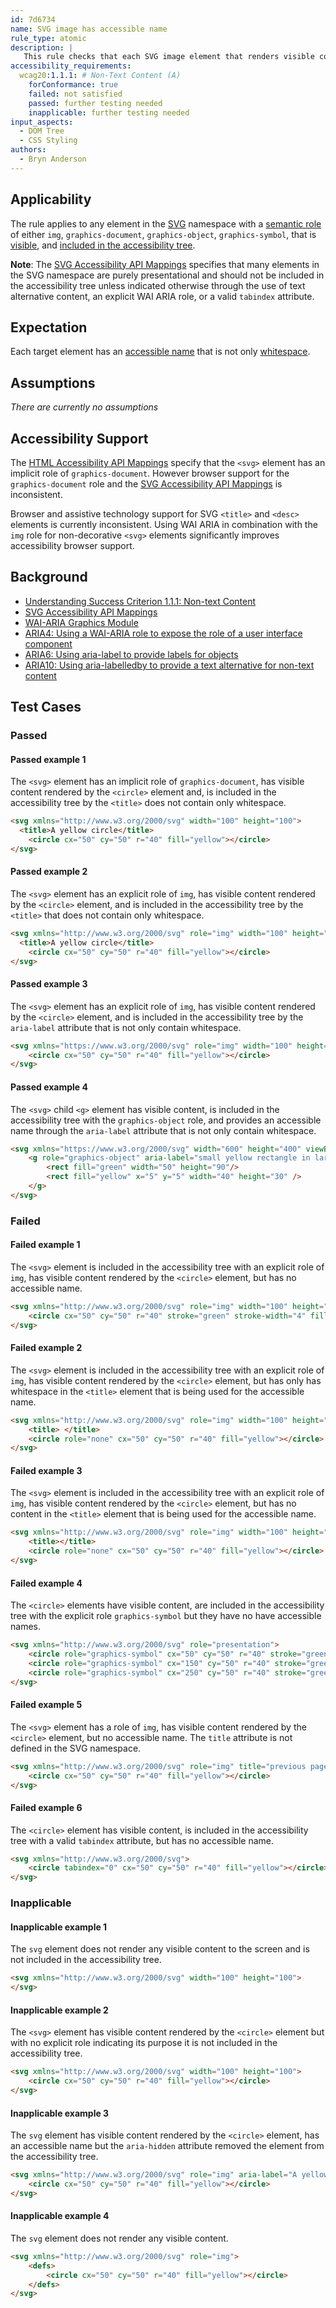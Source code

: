 ```yaml
---
id: 7d6734
name: SVG image has accessible name
rule_type: atomic
description: |
   This rule checks that each SVG image element that renders visible content that and is included in the accessibility tree has an accessible name.
accessibility_requirements:
  wcag20:1.1.1: # Non-Text Content (A)
    forConformance: true
    failed: not satisfied
    passed: further testing needed
    inapplicable: further testing needed
input_aspects:
  - DOM Tree
  - CSS Styling
authors:
  - Bryn Anderson
---
```


## Applicability

The rule applies to any element in the [SVG](https://www.w3.org/2000/svg) namespace with a [semantic role](#semantic-role) of either `img`, `graphics-document`, `graphics-object`, `graphics-symbol`, that is [visible](#visible), and [included in the accessibility tree](#included-in-the-accessibility-tree).

**Note**: The [SVG Accessibility API Mappings](https://www.w3.org/TR/svg-aam-1.0/#include_elements) specifies that many elements in the SVG namespace are purely presentational and should not be included in the accessibility tree unless indicated otherwise through the use of text alternative content, an explicit WAI ARIA role, or a valid `tabindex` attribute.

## Expectation

Each target element has an [accessible name](#accessible-name) that is not only [whitespace](#whitespace).

## Assumptions

*There are currently no assumptions*

## Accessibility Support

The [HTML Accessibility API Mappings](https://www.w3.org/TR/html-aam-1.0/#html-element-role-mappings) specify that the `<svg>` element has an implicit role of `graphics-document`. However browser support for the `graphics-document` role and the [SVG Accessibility API Mappings](https://www.w3.org/TR/svg-aam-1.0) is inconsistent.

Browser and assistive technology support for SVG `<title>` and `<desc>` elements is currently inconsistent. Using WAI ARIA in combination with the `img` role for non-decorative `<svg>` elements significantly improves accessibility browser support.

## Background

- [Understanding Success Criterion 1.1.1: Non-text Content](https://www.w3.org/WAI/WCAG21/Understanding/non-text-content.html)
- [SVG Accessibility API Mappings](https://www.w3.org/TR/svg-aam-1.0)
- [WAI-ARIA Graphics Module](https://www.w3.org/TR/graphics-aria-1.0/)
- [ARIA4: Using a WAI-ARIA role to expose the role of a user interface component](https://www.w3.org/WAI/WCAG21/Techniques/aria/ARIA4)
- [ARIA6: Using aria-label to provide labels for objects](https://www.w3.org/WAI/WCAG21/Techniques/aria/ARIA6)
- [ARIA10: Using aria-labelledby to provide a text alternative for non-text content](https://www.w3.org/WAI/WCAG21/Techniques/aria/ARIA10)

## Test Cases

### Passed

#### Passed example 1

The `<svg>` element has an implicit role of `graphics-document`, has visible content rendered by the `<circle>` element and, is included in the accessibility tree by the `<title>` does not contain only whitespace.

```html
<svg xmlns="http://www.w3.org/2000/svg" width="100" height="100">
  <title>A yellow circle</title>
	<circle cx="50" cy="50" r="40" fill="yellow"></circle>
</svg>
```

#### Passed example 2

The `<svg>` element has an explicit role of `img`, has visible content rendered by the `<circle>` element, and is included in the accessibility tree by the `<title>` that does not contain only whitespace.

```html
<svg xmlns="http://www.w3.org/2000/svg" role="img" width="100" height="100">
  <title>A yellow circle</title>
	<circle cx="50" cy="50" r="40" fill="yellow"></circle>
</svg>
```

#### Passed example 3

The `<svg>` element has an explicit role of `img`, has visible content rendered by the `<circle>` element, and is included in the accessibility tree by the `aria-label` attribute that is not only contain whitespace.

```html
<svg xmlns="https://www.w3.org/2000/svg" role="img" width="100" height="100" aria-label="A yellow circle">
	<circle cx="50" cy="50" r="40" fill="yellow"></circle>
</svg>
```

#### Passed example 4

The `<svg>` child `<g>` element has visible content, is included in the accessibility tree with the `graphics-object` role, and provides an accessible name through the `aria-label` attribute that is not only contain whitespace.

```html
<svg xmlns="https://www.w3.org/2000/svg" width="600" height="400" viewBox="200 0 400 400" role="presentation">
	<g role="graphics-object" aria-label="small yellow rectangle in larger green rectangle" transform="translate(30,-90)"> 
		<rect fill="green" width="50" height="90"/> 
		<rect fill="yellow" x="5" y="5" width="40" height="30" />
	</g>
</svg>
```

### Failed

#### Failed example 1

The `<svg>` element is included in the accessibility tree with an explicit role of `img`, has visible content rendered by the `<circle>` element, but has no accessible name.

```html
<svg xmlns="http://www.w3.org/2000/svg" role="img" width="100" height="100">
	<circle cx="50" cy="50" r="40" stroke="green" stroke-width="4" fill="yellow"></circle>
</svg>
```

#### Failed example 2

The `<svg>` element is included in the accessibility tree with an explicit role of `img`, has visible content rendered by the `<circle>` element, but has only has whitespace in the `<title>` element that is being used for the accessible name.

```html
<svg xmlns="http://www.w3.org/2000/svg" role="img" width="100" height="100" >
	<title> </title>
  	<circle role="none" cx="50" cy="50" r="40" fill="yellow"></circle>
</svg>
```

#### Failed example 3

The `<svg>` element is included in the accessibility tree with an explicit role of `img`, has visible content rendered by the `<circle>` element, but has no content in the `<title>` element that is being used for the accessible name.
 
```html
<svg xmlns="http://www.w3.org/2000/svg" role="img" width="100" height="100">
	<title></title>
  	<circle role="none" cx="50" cy="50" r="40" fill="yellow"></circle>
</svg>
```

#### Failed example 4

The `<circle>` elements have visible content, are included in the accessibility tree with the explicit role `graphics-symbol` but they have no have accessible names.

```html
<svg xmlns="http://www.w3.org/2000/svg" role="presentation">
	<circle role="graphics-symbol" cx="50" cy="50" r="40" stroke="green" stroke-width="4" fill="yellow"></circle>
	<circle role="graphics-symbol" cx="150" cy="50" r="40" stroke="green" stroke-width="4" fill="yellow"></circle>
	<circle role="graphics-symbol" cx="250" cy="50" r="40" stroke="green" stroke-width="4" fill="yellow"></circle>
</svg>
```

#### Failed example 5
 
The `<svg>` element has a role of `img`, has visible content rendered by the `<circle>` element, but no accessible name. The `title` attribute is not defined in the SVG namespace.

```html
<svg xmlns="http://www.w3.org/2000/svg" role="img" title="previous page">
  	<circle cx="50" cy="50" r="40" fill="yellow"></circle>
</svg>
```

#### Failed example 6
 
The `<circle>` element has visible content, is included in the accessibility tree with a valid `tabindex` attribute, but has no accessible name.

```html
<svg xmlns="http://www.w3.org/2000/svg">
  	<circle tabindex="0" cx="50" cy="50" r="40" fill="yellow"></circle>
</svg>
```

### Inapplicable

#### Inapplicable example 1

The `svg` element does not render any visible content to the screen and is not included in the accessibility tree. 

```html
<svg xmlns="http://www.w3.org/2000/svg" width="100" height="100">
</svg>
```

#### Inapplicable example 2

The `<svg>` element has visible content rendered by the `<circle>` element but with no explicit role indicating its purpose it is not included in the accessibility tree.

```html
<svg xmlns="http://www.w3.org/2000/svg" width="100" height="100">
  	<circle cx="50" cy="50" r="40" fill="yellow"></circle>
</svg>
```

#### Inapplicable example 3

The `svg` element has visible content rendered by the `<circle>` element, has an accessible name but the `aria-hidden` attribute removed the element from the accessibility tree.

```html
<svg xmlns="http://www.w3.org/2000/svg" role="img" aria-label="A yellow circle" aria-hidden="true">
	<circle cx="50" cy="50" r="40" fill="yellow"></circle>
</svg>
```

#### Inapplicable example 4

The `svg` element does not render any visible content.

```html
<svg xmlns="http://www.w3.org/2000/svg" role="img">
	<defs>
		<circle cx="50" cy="50" r="40" fill="yellow"></circle>
	</defs>	
</svg>
```

